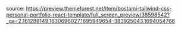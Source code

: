source: https://preview.themeforest.net/item/bostami-tailwind-css-personal-portfolio-react-template/full_screen_preview/38598542?_ga=2.161289149.1630696027.1695949654-383925043.1694054766